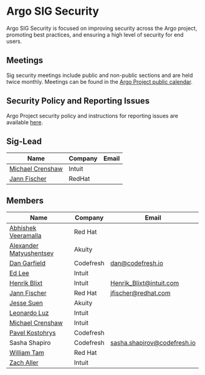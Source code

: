 # Argo SIG Security

Argo SIG Security is focused on improving security across the Argo project, promoting best practices, and ensuring a high level of security for end users.

## Meetings
Sig security meetings include public and non-public sections and are held twice monthly. Meetings can be found in the [Argo Project public calendar](https://calendar.google.com/calendar/embed?src=argoproj%40gmail.com).

## Security Policy and Reporting Issues
Argo Project security policy and instructions for reporting issues are available [here](https://github.com/argoproj/argoproj/blob/master/SECURITY.md).

## Sig-Lead
| Name                                                    | Company   | Email                       |
|---------------------------------------------------------|-----------|-----------------------------|
| [Michael Crenshaw](https://github.com/crenshaw-dev)     | Intuit    |                             |
| [Jann Fischer](https://github.com/jannfis)              | RedHat    |                             |

## Members
| Name                                                    | Company   | Email                       |
|---------------------------------------------------------|-----------|-----------------------------|
| [Abhishek Veeramalla](https://github.com/iam-veermalla) | Red Hat   |                             |
| [Alexander Matyushentsev](https://github.com/alexmt)    | Akuity    |                             |
| [Dan Garfield](https://github.com/todaywasawesome)      | Codefresh | dan@codefresh.io            |
| [Ed Lee](https://github.com/edlee2121)                  | Intuit    |                             |
| [Henrik Blixt](https://github.com/hblixt)               | Intuit    | Henrik_Blixt@intuit.com     |
| [Jann Fischer](https://github.com/jannfis)              | Red Hat   | jfischer@redhat.com         |
| [Jesse Suen](https://github.com/jessesuen)              | Akuity    |                             |
| [Leonardo Luz](https://github.com/leoluz)               | Intuit    |                             |
| [Michael Crenshaw](https://github.com/crenshaw-dev)     | Intuit    |                             | 
| [Pavel Kostohrys](https://github.com/pasha-codefresh)   | Codefresh |                             |
| Sasha Shapiro                                           | Codefresh | sasha.shapirov@codefresh.io |
| [William Tam](https://github.com/wtam2018)              | Red Hat   |                             |
| [Zach Aller](https://github.com/zachaller)              | Intuit    |                             |
